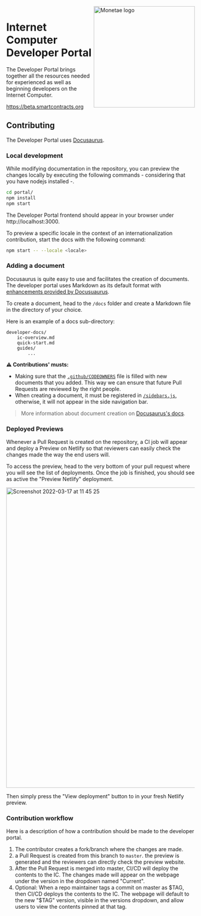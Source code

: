 <img src="https://user-images.githubusercontent.com/15371828/158857061-8fa8d079-d33f-4ed2-88aa-56d452d238d8.svg" align="right" alt="Monetae logo" width="270">

# Internet Computer Developer Portal

The Developer Portal brings together all the resources needed for experienced as well as beginning developers on the Internet Computer. 

https://beta.smartcontracts.org

## Contributing
The Developer Portal uses [Docusaurus](https://docusaurus.io/docs). 

### Local development
While modifying documentation in the repository, you can preview the changes locally by executing the following commands - considering that you have nodejs installed -.
```bash
cd portal/
npm install 
npm start
```

The Developer Portal frontend should appear in your browser under http://localhost:3000.

To preview a specific locale in the context of an internationalization contribution, start the docs with the following command:
```bash
npm start -- --locale <locale>
```

### Adding a document
Docusaurus is quite easy to use and facilitates the creation of documents. 
The developer portal uses Markdown as its default format with [enhancements provided by Docusuaurus](https://docusaurus.io/docs/markdown-features).

To create a document, head to the `/docs` folder and create a Markdown file in the directory of your choice.

Here is an example of a docs sub-directory:
```
developer-docs/
    ic-overview.md
    quick-start.md
    guides/
        ...
```

**⚠️ Contributions' musts:**
- Making sure that the [`.github/CODEOWNERS`](https://github.com/dfinity/portal/blob/master/.github/CODEOWNERS) file is filled with new documents that you added. This way we can ensure that future Pull Requests are reviewed by the right people.
- When creating a document, it must be registered in [`/sidebars.js`](https://github.com/dfinity/portal/blob/master/sidebars.js), otherwise, it will not appear in the side navigation bar.

> More information about document creation on [Docusaurus's docs](https://docusaurus.io/docs/create-doc). 

### Deployed Previews
Whenever a Pull Request is created on the repository, a CI job will appear and deploy a Preview on Netlify so that reviewers can easily check the changes made the way the end users will.

To access the preview, head to the very bottom of your pull request where you will see the list of deployments. 
Once the job is finished, you should see as active the "Preview Netlify" deployment. 

<img width="800" alt="Screenshot 2022-03-17 at 11 45 25" src="https://user-images.githubusercontent.com/15371828/158793201-bb41f003-3d8d-4f95-9f91-8798613bc695.png">

Then simply press the "View deployment" button to in your fresh Netlify preview.

### Contribution workflow
Here is a description of how a contribution should be made to the developer portal. 
1. The contributor creates a fork/branch where the changes are made. 
2. a Pull Request is created from this branch to `master`. the preview is generated and the reviewers can directly check the preview website.
3. After the Pull Request is merged into master, CI/CD will deploy the contents to the IC. The changes made will appear on the webpage under the version in the dropdown named "Current".
4. Optional: When a repo maintainer tags a commit on master as $TAG, then CI/CD deploys the contents to the IC. The webpage will default to the new "$TAG" version, visible in the versions dropdown, and allow users to view the contents pinned at that tag.
